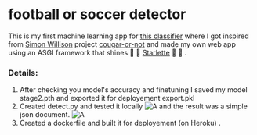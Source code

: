 # football or soccer detector
This is my first machine learning app for [this classifier](https://github.com/Zowlex/fastai_coursev3_lesson1) where I got inspired from 
[Simon Willison](https://github.com/simonw) project [cougar-or-not](https://github.com/simonw/cougar-or-not) and made my own web app
using an ASGI framework that shines :star2: :star2: [Starlette](https://www.starlette.io/) :star2: :star2: .

### Details:
1. After checking you model's accuracy and finetuning I saved my model stage2.pth and exported it for deployement export.pkl
2. Created detect.py and tested it locally 
![A](https://i.imgur.com/SUDNd6n.png)
and the result was a simple json document.
![A](https://i.imgur.com/EpTq9DC.png)
3. Created a dockerfile and built it for deployement (on Heroku) . 
